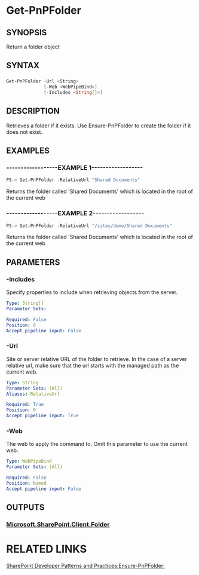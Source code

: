 # Get-PnPFolder

## SYNOPSIS
Return a folder object

## SYNTAX 

### 
```powershell
Get-PnPFolder -Url <String>
              [-Web <WebPipeBind>]
              [-Includes <String[]>]
```

## DESCRIPTION
Retrieves a folder if it exists. Use Ensure-PnPFolder to create the folder if it does not exist.

## EXAMPLES

### ------------------EXAMPLE 1------------------
```powershell
PS:> Get-PnPFolder -RelativeUrl "Shared Documents"
```

Returns the folder called 'Shared Documents' which is located in the root of the current web

### ------------------EXAMPLE 2------------------
```powershell
PS:> Get-PnPFolder -RelativeUrl "/sites/demo/Shared Documents"
```

Returns the folder called 'Shared Documents' which is located in the root of the current web

## PARAMETERS

### -Includes
Specify properties to include when retrieving objects from the server.

```yaml
Type: String[]
Parameter Sets: 

Required: False
Position: 0
Accept pipeline input: False
```

### -Url
Site or server relative URL of the folder to retrieve. In the case of a server relative url, make sure that the url starts with the managed path as the current web.

```yaml
Type: String
Parameter Sets: (All)
Aliases: RelativeUrl

Required: True
Position: 0
Accept pipeline input: True
```

### -Web
The web to apply the command to. Omit this parameter to use the current web.

```yaml
Type: WebPipeBind
Parameter Sets: (All)

Required: False
Position: Named
Accept pipeline input: False
```

## OUTPUTS

### [Microsoft.SharePoint.Client.Folder](https://msdn.microsoft.com/en-us/library/microsoft.sharepoint.client.file.aspx)

# RELATED LINKS

[SharePoint Developer Patterns and Practices:](http://aka.ms/sppnp)[Ensure-PnPFolder:](https://github.com/OfficeDev/PnP-PowerShell/blob/master/Documentation/EnsureSPOFolder.md)